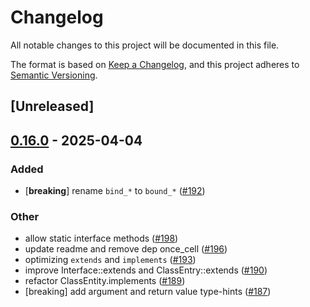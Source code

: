 # Changelog

All notable changes to this project will be documented in this file.

The format is based on [Keep a Changelog](https://keepachangelog.com/en/1.0.0/),
and this project adheres to [Semantic Versioning](https://semver.org/spec/v2.0.0.html).

## [Unreleased]

## [0.16.0](https://github.com/phper-framework/phper/compare/phper-v0.15.1...phper-v0.16.0) - 2025-04-04

### Added

- [**breaking**] rename `bind_*` to `bound_*` ([#192](https://github.com/phper-framework/phper/pull/192))

### Other

- allow static interface methods ([#198](https://github.com/phper-framework/phper/pull/198))
- update readme and remove dep once_cell ([#196](https://github.com/phper-framework/phper/pull/196))
- optimizing `extends` and `implements` ([#193](https://github.com/phper-framework/phper/pull/193))
- improve Interface::extends and ClassEntry::extends ([#190](https://github.com/phper-framework/phper/pull/190))
- refactor ClassEntity.implements ([#189](https://github.com/phper-framework/phper/pull/189))
- [breaking] add argument and return value type-hints ([#187](https://github.com/phper-framework/phper/pull/187))

